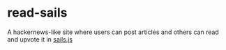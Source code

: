 # read-sails

A hackernews-like site where users can post articles and others can read and upvote it in [sails.js](http://sailsjs.org/)
